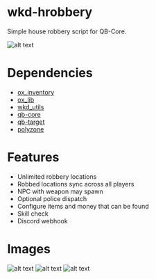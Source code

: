 # wkd-hrobbery
Simple house robbery script for QB-Core. 

![alt text](https://cdn.discordapp.com/attachments/955981405387628545/1096192691953479780/hrobbery.png)

# Dependencies
- [ox_inventory](https://github.com/overextended/ox_inventory)
- [ox_lib](https://github.com/overextended/ox_lib)
- [wkd_utils](https://github.com/WKD-DEV/wkd-utils)
- [qb-core](https://github.com/qbcore-framework/qb-core)
- [qb-target](https://github.com/qbcore-framework/qb-target)
- [polyzone](https://github.com/mkafrin/PolyZone)

# Features
- Unlimited robbery locations
- Robbed locations sync across all players
- NPC with weapon may spawn
- Optional police dispatch
- Configure items and money that can be found
- Skill check
- Discord webhook

# Images

![alt text](https://cdn.discordapp.com/attachments/955981405387628545/1096194285445066893/hrobbery2.png)
![alt text](https://cdn.discordapp.com/attachments/955981405387628545/1096195372826767360/hrobbery3.png)
![alt text](https://cdn.discordapp.com/attachments/955981405387628545/1096195373057441853/hrobbery4.png)



